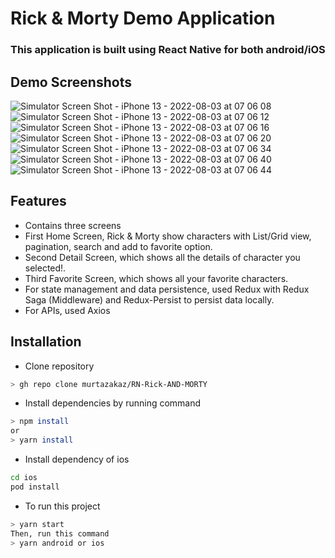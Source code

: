 # Rick & Morty Demo Application

### This application is built using React Native for both android/iOS

## Demo Screenshots

![Simulator Screen Shot - iPhone 13 - 2022-08-03 at 07 06 08](https://user-images.githubusercontent.com/18357274/182508655-bd6c7a26-fc11-4ddf-863a-34b2ec3dc4e8.png)
![Simulator Screen Shot - iPhone 13 - 2022-08-03 at 07 06 12](https://user-images.githubusercontent.com/18357274/182508669-c6caf856-5b2f-49eb-bd65-7d330886bdcf.png)
![Simulator Screen Shot - iPhone 13 - 2022-08-03 at 07 06 16](https://user-images.githubusercontent.com/18357274/182508676-5fe7cd7c-0b50-40f0-83ca-81c32a676f75.png)
![Simulator Screen Shot - iPhone 13 - 2022-08-03 at 07 06 20](https://user-images.githubusercontent.com/18357274/182508682-cd6f5d7c-5385-4123-99b5-b1d9a4e0b5ce.png)
![Simulator Screen Shot - iPhone 13 - 2022-08-03 at 07 06 34](https://user-images.githubusercontent.com/18357274/182508687-a4cf858d-5dbb-4725-9fd5-35c91d41f839.png)
![Simulator Screen Shot - iPhone 13 - 2022-08-03 at 07 06 40](https://user-images.githubusercontent.com/18357274/182508689-3db1f4b3-a33c-4518-a236-4be87c48dc12.png)
![Simulator Screen Shot - iPhone 13 - 2022-08-03 at 07 06 44](https://user-images.githubusercontent.com/18357274/182508696-652acdaf-86e4-40b0-b58f-bd2c13d98851.png)



## Features

- Contains three screens
- First Home Screen, Rick & Morty show characters with List/Grid view, pagination, search and add to favorite option.
- Second Detail Screen, which shows all the details of character you selected!.
- Third Favorite Screen, which shows all your favorite characters.
- For state management and data persistence, used Redux with Redux Saga (Middleware) and Redux-Persist to persist data locally.
- For APIs, used Axios

## Installation

- Clone repository

```sh
> gh repo clone murtazakaz/RN-Rick-AND-MORTY
```

- Install dependencies by running command

```sh
> npm install
or
> yarn install
```

- Install dependency of ios

```sh
cd ios
pod install
```

- To run this project

```sh
> yarn start
Then, run this command
> yarn android or ios
```

